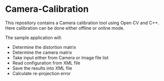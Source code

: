 # Camera-Calibration
This repository contains a Camera calibration tool using Open CV and C++. Here calibration can be done either offline or online mode.

The sample application will:
- Determine the distortion matrix
- Determine the camera matrix
- Take input either from Camera or Image file list
- Read configuration from XML file
- Save the results into XML file
- Calculate re-projection error

